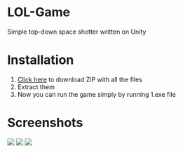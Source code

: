 # LOL-Game
Simple top-down space shotter written on Unity

# Installation
<ol>
<li><a href="https://github.com/J4raxx/LOL-Game/archive/master.zip">Click here</a> to download ZIP with all the files</li>
<li>Extract them</li>
<li>Now you can run the game simply by running 1.exe file</li>
</ol>

# Screenshots
<img src="https://i.gyazo.com/4e1234b385414f1d9c5ec34941c0fcd5.png">
<img src="https://i.gyazo.com/2bb22fba7eeff052c2cf3322d0cc9974.png">
<img src="https://i.gyazo.com/de7d3691c895824bbb843ec0be9b4c73.png">
